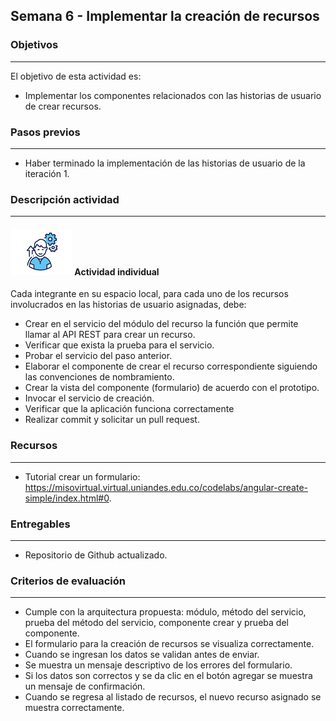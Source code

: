 ## Semana 6 - Implementar la creación de recursos

### Objetivos

---

El objetivo de esta actividad es:

- Implementar los componentes relacionados con las historias de usuario de crear recursos.

### Pasos previos

---

- Haber terminado la implementación de las historias de usuario de la iteración 1.

### Descripción actividad

---

#### ![](./../../assets/images/individuo.png) Actividad individual

Cada integrante en su espacio local, para cada uno de los recursos involucrados en las historias de usuario asignadas, debe:

- Crear en el servicio del módulo del recurso la función que permite llamar al API REST para crear un recurso.
- Verificar que exista la prueba para el servicio.
- Probar el servicio del paso anterior.
- Elaborar el componente de crear el recurso correspondiente siguiendo las convenciones de nombramiento.
- Crear la vista del componente (formulario) de acuerdo con el prototipo.
- Invocar el servicio de creación.
- Verificar que la aplicación funciona correctamente
- Realizar commit y solicitar un pull request.

### Recursos

---

- Tutorial crear un formulario: https://misovirtual.virtual.uniandes.edu.co/codelabs/angular-create-simple/index.html#0.

### Entregables

---

- Repositorio de Github actualizado.

### Criterios de evaluación

---

- Cumple con la arquitectura propuesta: módulo, método del servicio, prueba del método del servicio, componente crear y prueba del componente.
- El formulario para la creación de recursos se visualiza correctamente.
- Cuando se ingresan los datos se validan antes de enviar.
- Se muestra un mensaje descriptivo de los errores del formulario.
- Si los datos son correctos y se da clic en el botón agregar se muestra un mensaje de confirmación.
- Cuando se regresa al listado de recursos, el nuevo recurso asignado se muestra correctamente.
